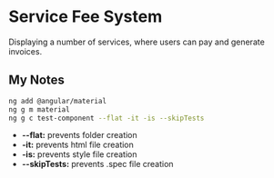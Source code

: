# Service Fee System
Displaying a number of services, where users can pay and generate invoices.

## My Notes

```bash
ng add @angular/material
ng g m material
ng g c test-component --flat -it -is --skipTests
```
* **--flat:** prevents folder creation
* **-it:** prevents html file creation
* **-is:** prevents style file creation
* **--skipTests:** prevents .spec file creation